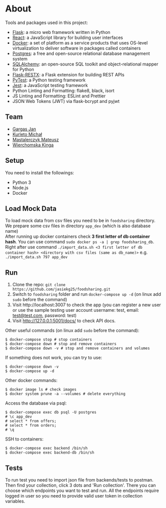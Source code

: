 # About

Tools and packages used in this project:

- [Flask](https://flask.palletsprojects.com/): a micro web framework written in Python
- [React](https://reactjs.org/): a JavaScript library for building user interfaces
- [Docker](https://www.docker.com/): a set of platform as a service products that uses OS-level virtualization to deliver software in packages called containers
- [Postgres](https://www.postgresql.org/): a free and open-source relational database management system
- [SQLAlchemy](https://www.sqlalchemy.org/): an open-source SQL toolkit and object-relational mapper for Python
- [Flask-RESTX](https://flask-restx.readthedocs.io/): a Flask extension for building REST APIs
- [PyTest](https://docs.pytest.org/en/latest/): a Python testing framework
- [Jest](https://jestjs.io/): a JavaScript testing framework
- Python Linting and Formatting: flake8, black, isort
- JS Linting and Formatting: ESLint and Prettier
- JSON Web Tokens (JWT) via flask-bcrypt and pyjwt

## Team

- [Gargas Jan](https://github.com/jasiekg25)
- [Kurleto Michał](https://github.com/zbsss)
- [Mastalerczyk Mateusz](https://github.com/cziczer)
- [Wierchomska Kinga](https://github.com/KWierchomska)



## Setup

You need to install the followings:

- Python 3
- Node.js
- Docker

## Load Mock Data
To load mock data from csv files you need to be in `foodsharing` directory. We prepare some csv files in directory `app_dev` (which is also database name) \
After running up docker containers check **3 first letter of db container hash**.
You can use command `sudo docker ps -a | grep foodsharing_db`. \
Right after use command `./import_data.sh <3 first letter of db container hash> <directory with csv files (same as db_name)>` e.g. `./import_data.sh 797 app_dev`


## Run

1. Clone the repo: `git clone https://github.com/jasiekg25/foodsharing.git`
2. Switch to `foodsharing` folder and run `docker-compose up -d` (on linux add `sudo` before the command)
3. Visit http://localhost:3007 to check the app (you can register a new user or use the sample testing user account username: test, email: test@test.com, password: test)
4. Visit http://127.0.0.1:5001/docs/ to check API docs. 


Other useful commands (on linux add `sudo` before the command):

```
$ docker-compose stop # stop containers
$ docker-compose down # stop and remove containers
$ docker-compose down -v # stop and remove containers and volumes
```

If something does not work, you can try to use:

```
$ docker-compose down -v
$ docker-compose up -d
```

Other docker commands:

```
$ docker image ls # check images
$ docker system prune -a --volumes # delete everything
```


Access the database via psql:

```
$ docker-compose exec db psql -U postgres
# \c app_dev
# select * from offers;
# select * from orders;
# \q
```

SSH to containers:

```
$ docker-compose exec backend /bin/sh
$ docker-compose exec backend-db /bin/sh
```

## Tests

To run test you need to import json file from backends/tests to postman. Then find your collection, click 3 dots and 'Run collection'. There you can choose which endpoints you want to test and run.
All the endpoints require logged in user so you need to provide valid user token in collection variables.
